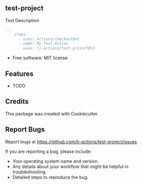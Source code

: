 test-project
------------

 Test Description

```yaml
...
    steps:
      - uses: actions/checkout@v2
      - name: My Test Action
        uses: tj-actions/test-project@v1
```

* Free software: MIT license

Features
--------

* TODO


Credits
-------

This package was created with Cookiecutter.



Report Bugs
-----------

Report bugs at https://github.com/tj-actions/test-project/issues.

If you are reporting a bug, please include:

* Your operating system name and version.
* Any details about your workflow that might be helpful in troubleshooting.
* Detailed steps to reproduce the bug.
